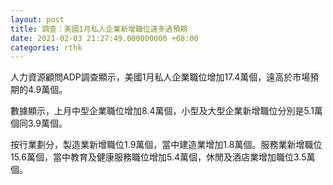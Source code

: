 ```yaml
---
layout: post
title: 調查：美國1月私人企業新增職位遠多過預期
date: 2021-02-03 21:27:49.000000000 +08:00
categories: rthk
---
```


人力資源顧問ADP調查顯示，美國1月私人企業職位增加17.4萬個，遠高於市場預期的4.9萬個。

數據顯示，上月中型企業職位增加8.4萬個，小型及大型企業新增職位分別是5.1萬個同3.9萬個。

按行業劃分，製造業新增職位1.9萬個，當中建造業增加1.8萬個。服務業新增職位15.6萬個，當中教育及健康服務職位增加5.4萬個，休閒及酒店業增加職位3.5萬個。
